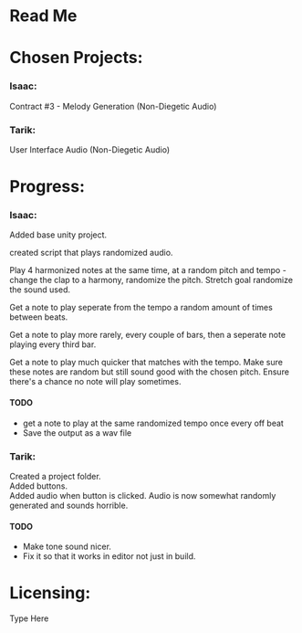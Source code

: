 # Read Me

# Chosen Projects:

### Isaac:

Contract #3 - Melody Generation (Non-Diegetic Audio)

### Tarik:

User Interface Audio (Non-Diegetic Audio)

# Progress:

### Isaac:

Added base unity project.

created script that plays randomized audio.

Play 4 harmonized notes at the same time, at a random pitch and tempo - change the clap to a harmony, randomize the pitch. Stretch goal randomize the sound used.

Get a note to play seperate from the tempo a random amount of times between beats.

Get a note to play more rarely, every couple of bars, then a seperate note playing every third bar.

Get a note to play much quicker that matches with the tempo. Make sure these notes are random but still sound good with the chosen pitch. Ensure there's a chance no note will play sometimes.

#### TODO 
* get a note to play at the same randomized tempo once every off beat
* Save the output as a wav file

### Tarik:

Created a project folder.  
Added buttons.  
Added audio when button is clicked.
Audio is now somewhat randomly generated and sounds horrible.

#### TODO
* Make tone sound nicer.
* Fix it so that it works in editor not just in build.

# Licensing:

Type Here
